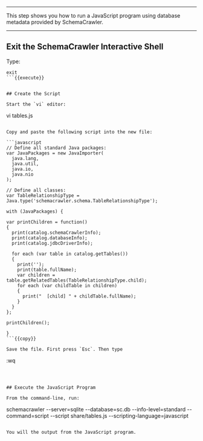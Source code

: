 -----

This step shows you how to run a JavaScript program using database metadata provided by SchemaCrawler.

-----

## Exit the SchemaCrawler Interactive Shell

Type:

```
exit
```{{execute}}


## Create the Script

Start the `vi` editor:

```
vi tables.js
```{{execute}}

Copy and paste the following script into the new file:

```javascript
// Define all standard Java packages:
var JavaPackages = new JavaImporter(
  java.lang,
  java.util,
  java.io,
  java.nio
);

// Define all classes:
var TableRelationshipType = Java.type('schemacrawler.schema.TableRelationshipType');

with (JavaPackages) {

var printChildren = function()
{
  print(catalog.schemaCrawlerInfo);
  print(catalog.databaseInfo);
  print(catalog.jdbcDriverInfo);

  for each (var table in catalog.getTables())
  {
    print('');	  
    print(table.fullName);
    var children = table.getRelatedTables(TableRelationshipType.child);
    for each (var childTable in children)
    {
      print("  [child] " + childTable.fullName);
    }
  }
};

printChildren();

}
```{{copy}}

Save the file. First press `Esc`. Then type

```
:wq
```{{execute}}



## Execute the JavaScript Program

From the command-line, run:

```
schemacrawler --server=sqlite --database=sc.db --info-level=standard --command=script --script share/tables.js --scripting-language=javascript
```{{execute}}

You will the output from the JavaScript program.
